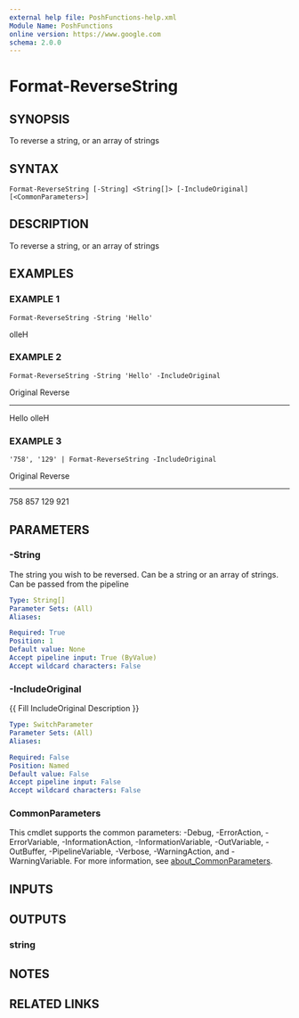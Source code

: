 ```yaml
---
external help file: PoshFunctions-help.xml
Module Name: PoshFunctions
online version: https://www.google.com
schema: 2.0.0
---
```


# Format-ReverseString

## SYNOPSIS
To reverse a string, or an array of strings

## SYNTAX

```
Format-ReverseString [-String] <String[]> [-IncludeOriginal] [<CommonParameters>]
```

## DESCRIPTION
To reverse a string, or an array of strings

## EXAMPLES

### EXAMPLE 1
```
Format-ReverseString -String 'Hello'
```

olleH

### EXAMPLE 2
```
Format-ReverseString -String 'Hello' -IncludeOriginal
```

Original Reverse
-------- -------
Hello    olleH

### EXAMPLE 3
```
'758', '129' | Format-ReverseString -IncludeOriginal
```

Original Reverse
-------- -------
758      857
129      921

## PARAMETERS

### -String
The string you wish to be reversed.
Can be a string or an array of strings.
Can be passed from the pipeline

```yaml
Type: String[]
Parameter Sets: (All)
Aliases:

Required: True
Position: 1
Default value: None
Accept pipeline input: True (ByValue)
Accept wildcard characters: False
```

### -IncludeOriginal
{{ Fill IncludeOriginal Description }}

```yaml
Type: SwitchParameter
Parameter Sets: (All)
Aliases:

Required: False
Position: Named
Default value: False
Accept pipeline input: False
Accept wildcard characters: False
```

### CommonParameters
This cmdlet supports the common parameters: -Debug, -ErrorAction, -ErrorVariable, -InformationAction, -InformationVariable, -OutVariable, -OutBuffer, -PipelineVariable, -Verbose, -WarningAction, and -WarningVariable. For more information, see [about_CommonParameters](http://go.microsoft.com/fwlink/?LinkID=113216).

## INPUTS

## OUTPUTS

### string
## NOTES

## RELATED LINKS

